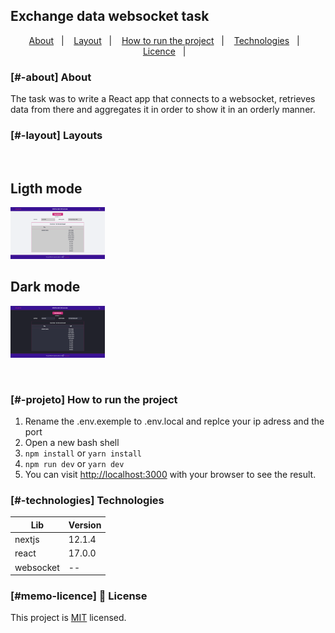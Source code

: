 
## Exchange data websocket task

<p align="center">
  <a href="#-about">About</a>&nbsp;&nbsp;&nbsp;|&nbsp;&nbsp;&nbsp;
  <a href="#-layout">Layout</a>&nbsp;&nbsp;&nbsp;|&nbsp;&nbsp;&nbsp;
  <a href="#-projeto">How to run the project</a>&nbsp;&nbsp;&nbsp;|&nbsp;&nbsp;&nbsp;
  <a href="#-technologies">Technologies</a>&nbsp;&nbsp;&nbsp;|&nbsp;&nbsp;&nbsp;
  <a href="#memo-licence">Licence</a>&nbsp;&nbsp;&nbsp;|&nbsp;&nbsp;&nbsp;
</p>

### [#-about] About
The task was to write a React app that connects to a websocket, retrieves data from there and aggregates it in order to show it in an orderly manner.
### [#-layout] Layouts
<br>
<p align="center">
    <h2>Ligth mode</h2>
  <img alt="Login" src=".github/ligth.png" width="30%">
  <h2>Dark mode</h2>
  <img alt="LoginTwo" src=".github/dark.png" width="30%">
</p> 
<br>

### [#-projeto] How to run the project
1. Rename the .env.exemple to .env.local and replce your ip adress and the port
2. Open a new bash shell
3. ```npm install``` or ```yarn install```
4. ```npm run dev``` or ```yarn dev```
5. You can visit [http://localhost:3000](http://localhost:3000) with your browser to see the result.
### [#-technologies] Technologies

|    Lib       | Version  |
| ------------ | -------- |
| nextjs       | 12.1.4   |
| react        | 17.0.0   |
| websocket    |    --    |

### [#memo-licence] :bookmark: License

This project is [MIT](LICENSE) licensed.






